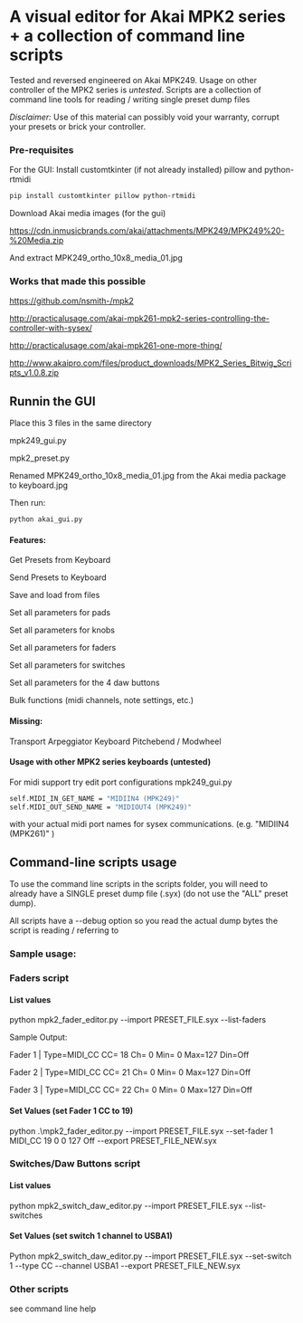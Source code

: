 # A visual editor for Akai MPK2 series + a collection of command line scripts
Tested and reversed engineered on Akai MPK249. 
Usage on other controller of the MPK2 series is _untested_.
Scripts are a collection of command line tools for reading / writing single preset dump files

_Disclaimer:_ Use of this material can possibly void your warranty, corrupt your presets or brick your controller.

### Pre-requisites
For the GUI:
Install customtkinter (if not already installed) pillow and python-rtmidi
```sh
pip install customtkinter pillow python-rtmidi
```
Download Akai media images (for the gui)

https://cdn.inmusicbrands.com/akai/attachments/MPK249/MPK249%20-%20Media.zip

And extract MPK249_ortho_10x8_media_01.jpg

### Works that made this possible

https://github.com/nsmith-/mpk2

http://practicalusage.com/akai-mpk261-mpk2-series-controlling-the-controller-with-sysex/

http://practicalusage.com/akai-mpk261-one-more-thing/

http://www.akaipro.com/files/product_downloads/MPK2_Series_Bitwig_Scripts_v1.0.8.zip

## Runnin the GUI
Place this 3 files in the same directory

mpk249_gui.py

mpk2_preset.py

Renamed MPK249_ortho_10x8_media_01.jpg from the Akai media package to keyboard.jpg


Then run:

```sh
python akai_gui.py
```

#### Features:
Get Presets from Keyboard

Send Presets to Keyboard

Save and load from files

Set all parameters for pads

Set all parameters for knobs

Set all parameters for faders

Set all parameters for switches

Set all parameters for the 4 daw buttons

Bulk functions (midi channels, note settings, etc.)

#### Missing:
Transport 
Arpeggiator
Keyboard
Pitchebend / Modwheel

#### Usage with other MPK2 series keyboards (untested)

For midi support try edit port configurations mpk249_gui.py
```sh
self.MIDI_IN_GET_NAME = "MIDIIN4 (MPK249)"
self.MIDI_OUT_SEND_NAME = "MIDIOUT4 (MPK249)"
```
with your actual midi port names for sysex communications. (e.g. "MIDIIN4 (MPK261)" )

## Command-line scripts usage
To use the command line scripts in the scripts folder, you will need to already have a SINGLE preset dump file (.syx)
(do not use the "ALL" preset dump).

All scripts have a --debug option so you read the actual dump bytes the script is reading / referring to

### Sample usage:
### Faders script

#### List values
python mpk2_fader_editor.py --import PRESET_FILE.syx --list-faders

Sample Output:

Fader  1 | Type=MIDI_CC    CC= 18 Ch= 0 Min=  0 Max=127 Din=Off

Fader  2 | Type=MIDI_CC    CC= 21 Ch= 0 Min=  0 Max=127 Din=Off

Fader  3 | Type=MIDI_CC    CC= 22 Ch= 0 Min=  0 Max=127 Din=Off

#### Set Values (set Fader 1 CC to 19)
python .\mpk2_fader_editor.py --import PRESET_FILE.syx  --set-fader 1 MIDI_CC 19 0 0 127 Off --export PRESET_FILE_NEW.syx

### Switches/Daw Buttons script
#### List values
python mpk2_switch_daw_editor.py --import PRESET_FILE.syx --list-switches
#### Set Values (set switch 1 channel to USBA1)
Python mpk2_switch_daw_editor.py --import PRESET_FILE.syx --set-switch 1 --type CC --channel USBA1 --export PRESET_FILE_NEW.syx

### Other scripts
see command line help

